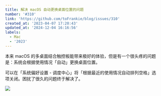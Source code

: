 ```yaml
---
title: 解决 macOS 自动更换桌面位置的问题
number: '#310'
link: 'https://github.com/toFrankie/blog/issues/310'
created_at: '2023-04-07 17:20:43'
updated_at: '2024-12-04 16:16:56'
labels:
  - Mac
  - '2023'
---
```

本来 macOS 的多桌面结合触控板能带来极好的体验，但是有一个很头疼的问题是：系统会根据使用情况「自动」更换桌面位置。

可以在「系统偏好设置 - 调度中心」将「根据最近的使用情况自动排列空格」选项关闭。困扰了很久的问题终于解决了。

![](https://cdn.jsdelivr.net/gh/toFrankie/blog@main/images/2023/4/1680859249023.png)
